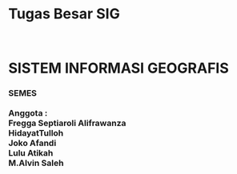 # Tugas Besar SIG
</br>
<H1>SISTEM INFORMASI GEOGRAFIS</H1>
  <H3>SEMES
</br>
</br>
Anggota : </br>
Fregga Septiaroli Alifrawanza</br>
HidayatTulloh</br>
Joko Afandi</br>
Lulu Atikah</br>
M.Alvin Saleh</br>

